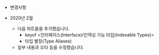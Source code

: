 * 변경사항

* 2020년 2월
  * 다음 파트들을 추가했습니다.
    * keyof <인터페이스(Interface)/인덱싱 가능 타입(Indexable Types)>
    * 타입 별칭(Type Aliases)
  * 일부 내용과 오타 등을 수정했습니다.
